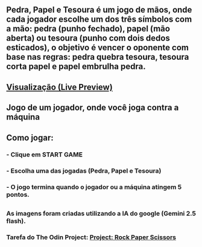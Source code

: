 ## Pedra, Papel e Tesoura é um jogo de mãos, onde cada jogador escolhe um dos três símbolos com a mão: pedra (punho fechado), papel (mão aberta) ou tesoura (punho com dois dedos esticados), o objetivo é vencer o oponente com base nas regras: pedra quebra tesoura, tesoura corta papel e papel embrulha pedra.

## [Visualização (Live Preview)](https://nascimentomatheus1.github.io/odin-rock-papers-scissors/)

## Jogo de um jogador, onde você joga contra a máquina

## Como jogar:

### - Clique em START GAME

### - Escolha uma das jogadas (Pedra, Papel e Tesoura)

### - O jogo termina quando o jogador ou a máquina atingem 5 pontos.

##

### As imagens foram criadas utilizando a IA do google (Gemini 2.5 flash).

### Tarefa do The Odin Project: [Project: Rock Paper Scissors](https://www.theodinproject.com/lessons/foundations-rock-paper-scissors)
